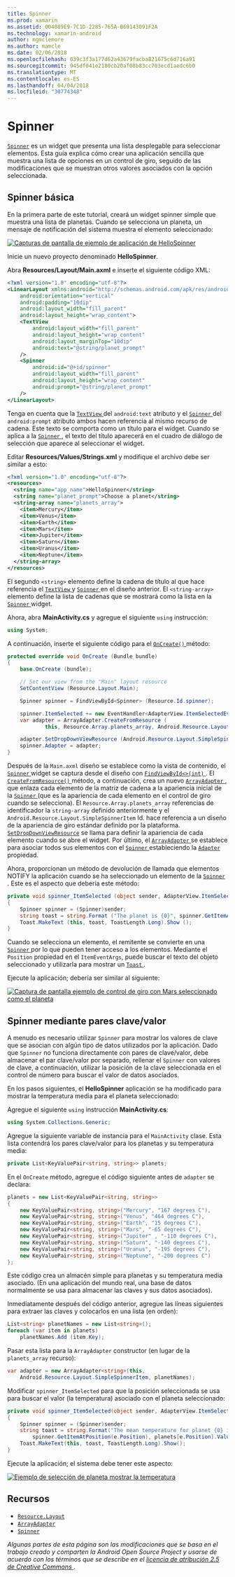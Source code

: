 ```yaml
---
title: Spinner
ms.prod: xamarin
ms.assetid: 004089E9-7C1D-2285-765A-B69143091F2A
ms.technology: xamarin-android
author: mgmclemore
ms.author: mamcle
ms.date: 02/06/2018
ms.openlocfilehash: 039c3f3a177d62a43679facba821675c6d716a91
ms.sourcegitcommit: 945df041e2180cb20af08b83cc703ecd1aedc6b0
ms.translationtype: MT
ms.contentlocale: es-ES
ms.lasthandoff: 04/04/2018
ms.locfileid: "30774348"
---
```

# <a name="spinner"></a>Spinner

[`Spinner`](https://developer.xamarin.com/api/type/Android.Widget.Spinner/) es un widget que presenta una lista desplegable para seleccionar elementos. Esta guía explica cómo crear una aplicación sencilla que muestra una lista de opciones en un control de giro, seguido de las modificaciones que se muestran otros valores asociados con la opción seleccionada.

## <a name="basic-spinner"></a>Spinner básica

En la primera parte de este tutorial, creará un widget spinner simple que muestra una lista de planetas. Cuando se selecciona un planeta, un mensaje de notificación del sistema muestra el elemento seleccionado:

[![Capturas de pantalla de ejemplo de aplicación de HelloSpinner](spinner-images/01-example-screenshots-sml.png)](spinner-images/01-example-screenshots.png#lightbox)

Inicie un nuevo proyecto denominado **HelloSpinner**.

Abra **Resources/Layout/Main.axml** e inserte el siguiente código XML:

```xml
<?xml version="1.0" encoding="utf-8"?>
<LinearLayout xmlns:android="http://schemas.android.com/apk/res/android"
    android:orientation="vertical"
    android:padding="10dip"
    android:layout_width="fill_parent"
    android:layout_height="wrap_content">
    <TextView
        android:layout_width="fill_parent"
        android:layout_height="wrap_content"
        android:layout_marginTop="10dip"
        android:text="@string/planet_prompt"
    />
    <Spinner
        android:id="@+id/spinner"
        android:layout_width="fill_parent"
        android:layout_height="wrap_content"
        android:prompt="@string/planet_prompt"
    />
</LinearLayout>
```

Tenga en cuenta que la [ `TextView` ](https://developer.xamarin.com/api/type/Android.Widget.TextView/)del `android:text` atributo y el [ `Spinner` ](https://developer.xamarin.com/api/type/Android.Widget.Spinner/)del `android:prompt` atributo ambos hacen referencia al mismo recurso de cadena. Este texto se comporta como un título para el widget. Cuando se aplica a la [ `Spinner` ](https://developer.xamarin.com/api/type/Android.Widget.Spinner/), el texto del título aparecerá en el cuadro de diálogo de selección que aparece al seleccionar el widget.

Editar **Resources/Values/Strings.xml** y modifique el archivo debe ser similar a esto:

```xml
<?xml version="1.0" encoding="utf-8"?>
<resources>
  <string name="app_name">HelloSpinner</string>
  <string name="planet_prompt">Choose a planet</string>
  <string-array name="planets_array">
    <item>Mercury</item>
    <item>Venus</item>
    <item>Earth</item>
    <item>Mars</item>
    <item>Jupiter</item>
    <item>Saturn</item>
    <item>Uranus</item>
    <item>Neptune</item>
  </string-array>
</resources>
```

El segundo `<string>` elemento define la cadena de título al que hace referencia el [ `TextView` ](https://developer.xamarin.com/api/type/Android.Widget.TextView/) y [ `Spinner` ](https://developer.xamarin.com/api/type/Android.Widget.Spinner/) en el diseño anterior.
El `<string-array>` elemento define la lista de cadenas que se mostrará como la lista en la [ `Spinner` ](https://developer.xamarin.com/api/type/Android.Widget.Spinner/) widget.

Ahora, abra **MainActivity.cs** y agregue el siguiente `using` instrucción:

```csharp
using System;
```

A continuación, inserte el siguiente código para el [ `OnCreate()` ](https://developer.xamarin.com/api/member/Android.App.Activity.OnCreate/(Android.OS.Bundle)) método:

```csharp
protected override void OnCreate (Bundle bundle)
{
    base.OnCreate (bundle);

    // Set our view from the "Main" layout resource
    SetContentView (Resource.Layout.Main);

    Spinner spinner = FindViewById<Spinner> (Resource.Id.spinner);

    spinner.ItemSelected += new EventHandler<AdapterView.ItemSelectedEventArgs> (spinner_ItemSelected);
    var adapter = ArrayAdapter.CreateFromResource (
            this, Resource.Array.planets_array, Android.Resource.Layout.SimpleSpinnerItem);

    adapter.SetDropDownViewResource (Android.Resource.Layout.SimpleSpinnerDropDownItem);
    spinner.Adapter = adapter;
}
```

Después de la `Main.axml` diseño se establece como la vista de contenido, el [ `Spinner` ](https://developer.xamarin.com/api/type/Android.Widget.Spinner/) widget se captura desde el diseño con [ `FindViewById<>(int)` ](https://developer.xamarin.com/api/member/Android.App.Activity.FindViewById/p/System.Int32/).
El [ `CreateFromResource()` ](https://developer.xamarin.com/api/member/Android.Widget.ArrayAdapter.CreateFromResource/p/Android.Content.Context/System.Int32/System.Int32/) método, a continuación, crea un nuevo [ `ArrayAdapter` ](https://developer.xamarin.com/api/type/Android.Widget.ArrayAdapter/), que enlaza cada elemento de la matriz de cadena a la apariencia inicial de la [ `Spinner` ](https://developer.xamarin.com/api/type/Android.Widget.Spinner/) (que es la apariencia de cada elemento en el control de giro cuando se selecciona). El `Resource.Array.planets_array` referencias de identificador la `string-array` definido anteriormente y el `Android.Resource.Layout.SimpleSpinnerItem` Id. hace referencia a un diseño de la apariencia de giro estándar definido por la plataforma.
[`SetDropDownViewResource`](https://developer.xamarin.com/api/member/Android.Widget.ArrayAdapter.SetDropDownViewResource/p/System.Int32/) se llama para definir la apariencia de cada elemento cuando se abre el widget. Por último, el [ `ArrayAdapter` ](https://developer.xamarin.com/api/type/Android.Widget.ArrayAdapter/) se establece para asociar todos sus elementos con el [ `Spinner` ](https://developer.xamarin.com/api/type/Android.Widget.Spinner/) estableciendo la [ `Adapter` ](https://developer.xamarin.com/api/type/Android.Widget.ArrayAdapter) propiedad.

Ahora, proporcionan un método de devolución de llamada que elementos NOTIFY la aplicación cuando se ha seleccionado un elemento de la [ `Spinner` ](https://developer.xamarin.com/api/type/Android.Widget.Spinner/). Este es el aspecto que debería este método:

```csharp
private void spinner_ItemSelected (object sender, AdapterView.ItemSelectedEventArgs e)
{
    Spinner spinner = (Spinner)sender;
    string toast = string.Format ("The planet is {0}", spinner.GetItemAtPosition (e.Position));
    Toast.MakeText (this, toast, ToastLength.Long).Show ();
}
```

Cuando se selecciona un elemento, el remitente se convierte en una [ `Spinner` ](https://developer.xamarin.com/api/type/Android.Widget.Spinner/) por lo que pueden tener acceso a los elementos. Mediante el `Position` propiedad en el `ItemEventArgs`, puede buscar el texto del objeto seleccionado y utilizarla para mostrar un [ `Toast` ](https://developer.xamarin.com/api/type/Android.Widget.Toast/).

Ejecute la aplicación; debería ser similar al siguiente:

[![Captura de pantalla ejemplo de control de giro con Mars seleccionado como el planeta](spinner-images/02-basic-example-sml.png)](spinner-images/02-basic-example.png#lightbox)

## <a name="spinner-using-keyvalue-pairs"></a>Spinner mediante pares clave/valor

A menudo es necesario utilizar `Spinner` para mostrar los valores de clave que se asocian con algún tipo de datos utilizados por la aplicación. Dado que `Spinner` no funciona directamente con pares de clave/valor, debe almacenar el par clave/valor por separado, rellenar el `Spinner` con valores de clave, a continuación, utilizar la posición de la clave seleccionada en el control de número para buscar el valor de datos asociados. 

En los pasos siguientes, el **HelloSpinner** aplicación se ha modificado para mostrar la temperatura media para el planeta seleccionado:

Agregue el siguiente `using` instrucción **MainActivity.cs**:

```csharp
using System.Collections.Generic;
```

Agregue la siguiente variable de instancia para el `MainActivity` clase.
Esta lista contendrá los pares clave/valor para los planetas y su temperatura media:

```csharp
private List<KeyValuePair<string, string>> planets;
```

En el `OnCreate` método, agregue el código siguiente antes de `adapter` se declara:

```csharp
planets = new List<KeyValuePair<string, string>>
{
    new KeyValuePair<string, string>("Mercury", "167 degrees C"),
    new KeyValuePair<string, string>("Venus", "464 degrees C"),
    new KeyValuePair<string, string>("Earth", "15 degrees C"),
    new KeyValuePair<string, string>("Mars", "-65 degrees C"),
    new KeyValuePair<string, string>("Jupiter" , "-110 degrees C"),
    new KeyValuePair<string, string>("Saturn", "-140 degrees C"),
    new KeyValuePair<string, string>("Uranus", "-195 degrees C"),
    new KeyValuePair<string, string>("Neptune", "-200 degrees C")
};
```

Este código crea un almacén simple para planetas y su temperatura media asociado. (En una aplicación del mundo real, una base de datos normalmente se usa para almacenar las claves y sus datos asociados).

Inmediatamente después del código anterior, agregue las líneas siguientes para extraer las claves y colocarlos en una lista (en orden):

```csharp
List<string> planetNames = new List<string>();
foreach (var item in planets)
    planetNames.Add (item.Key);
```

Pasar esta lista para la `ArrayAdapter` constructor (en lugar de la `planets_array` recurso):

```csharp
var adapter = new ArrayAdapter<string>(this,
    Android.Resource.Layout.SimpleSpinnerItem, planetNames);
```

Modificar `spinner_ItemSelected` para que la posición seleccionada se usa para buscar el valor (la temperatura) asociado con el planeta seleccionado:

```csharp
private void spinner_ItemSelected(object sender, AdapterView.ItemSelectedEventArgs e)
{
    Spinner spinner = (Spinner)sender;
    string toast = string.Format("The mean temperature for planet {0} is {1}",
        spinner.GetItemAtPosition(e.Position), planets[e.Position].Value);
    Toast.MakeText(this, toast, ToastLength.Long).Show();
}
```

Ejecute la aplicación; el sistema debe tener este aspecto:

[![Ejemplo de selección de planeta mostrar la temperatura](spinner-images/03-keyvalue-example-sml.png)](spinner-images/03-keyvalue-example.png#lightbox)
   
  

## <a name="resources"></a>Recursos

-   [`Resource.Layout`](https://developer.xamarin.com/api/type/Android.Resource+Layout/) 
-   [`ArrayAdapter`](https://developer.xamarin.com/api/type/Android.Widget.ArrayAdapter/) 
-   [`Spinner`](https://developer.xamarin.com/api/type/Android.Widget.Spinner/) 

*Algunas partes de esta página son las modificaciones que se basa en el trabajo creado y comparten la Android Open Source Project y usarse de acuerdo con los términos que se describe en el*
[*licencia de atribución 2.5 de Creative Commons* ](http://creativecommons.org/licenses/by/2.5/).
